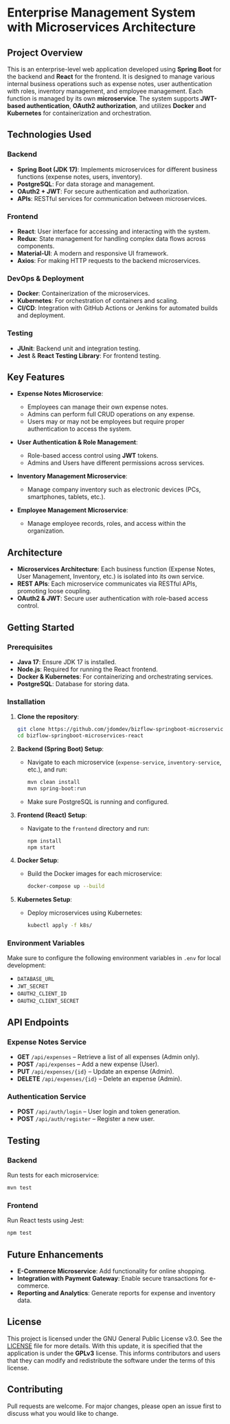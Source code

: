 # Enterprise Management System with Microservices Architecture

## Project Overview
This is an enterprise-level web application developed using **Spring Boot** for the backend and **React** for the frontend. It is designed to manage various internal business operations such as expense notes, user authentication with roles, inventory management, and employee management. Each function is managed by its own **microservice**. The system supports **JWT-based authentication**, **OAuth2 authorization**, and utilizes **Docker** and **Kubernetes** for containerization and orchestration.

## Technologies Used
### Backend
- **Spring Boot (JDK 17)**: Implements microservices for different business functions (expense notes, users, inventory).
- **PostgreSQL**: For data storage and management.
- **OAuth2 + JWT**: For secure authentication and authorization.
- **APIs**: RESTful services for communication between microservices.

### Frontend
- **React**: User interface for accessing and interacting with the system.
- **Redux**: State management for handling complex data flows across components.
- **Material-UI**: A modern and responsive UI framework.
- **Axios**: For making HTTP requests to the backend microservices.

### DevOps & Deployment
- **Docker**: Containerization of the microservices.
- **Kubernetes**: For orchestration of containers and scaling.
- **CI/CD**: Integration with GitHub Actions or Jenkins for automated builds and deployment.

### Testing
- **JUnit**: Backend unit and integration testing.
- **Jest** & **React Testing Library**: For frontend testing.

## Key Features
- **Expense Notes Microservice**:
  - Employees can manage their own expense notes.
  - Admins can perform full CRUD operations on any expense.
  - Users may or may not be employees but require proper authentication to access the system.
  
- **User Authentication & Role Management**:
  - Role-based access control using **JWT** tokens.
  - Admins and Users have different permissions across services.
  
- **Inventory Management Microservice**:
  - Manage company inventory such as electronic devices (PCs, smartphones, tablets, etc.).
  
- **Employee Management Microservice**:
  - Manage employee records, roles, and access within the organization.

## Architecture
- **Microservices Architecture**: Each business function (Expense Notes, User Management, Inventory, etc.) is isolated into its own service.
- **REST APIs**: Each microservice communicates via RESTful APIs, promoting loose coupling.
- **OAuth2 & JWT**: Secure user authentication with role-based access control.

## Getting Started

### Prerequisites
- **Java 17**: Ensure JDK 17 is installed.
- **Node.js**: Required for running the React frontend.
- **Docker & Kubernetes**: For containerizing and orchestrating services.
- **PostgreSQL**: Database for storing data.

### Installation

1. **Clone the repository**:
   ```bash
   git clone https://github.com/jdomdev/bizflow-springboot-microservices-react.git
   cd bizflow-springboot-microservices-react
   ```

2. **Backend (Spring Boot) Setup**:
   - Navigate to each microservice (`expense-service`, `inventory-service`, etc.), and run:
     ```bash
     mvn clean install
     mvn spring-boot:run
     ```
   - Make sure PostgreSQL is running and configured.

3. **Frontend (React) Setup**:
   - Navigate to the `frontend` directory and run:
     ```bash
     npm install
     npm start
     ```

4. **Docker Setup**:
   - Build the Docker images for each microservice:
     ```bash
     docker-compose up --build
     ```

5. **Kubernetes Setup**:
   - Deploy microservices using Kubernetes:
     ```bash
     kubectl apply -f k8s/
     ```

### Environment Variables
Make sure to configure the following environment variables in `.env` for local development:
- `DATABASE_URL`
- `JWT_SECRET`
- `OAUTH2_CLIENT_ID`
- `OAUTH2_CLIENT_SECRET`

## API Endpoints

### Expense Notes Service
- **GET** `/api/expenses` – Retrieve a list of all expenses (Admin only).
- **POST** `/api/expenses` – Add a new expense (User).
- **PUT** `/api/expenses/{id}` – Update an expense (Admin).
- **DELETE** `/api/expenses/{id}` – Delete an expense (Admin).

### Authentication Service
- **POST** `/api/auth/login` – User login and token generation.
- **POST** `/api/auth/register` – Register a new user.

## Testing

### Backend
Run tests for each microservice:
```bash
mvn test
```

### Frontend
Run React tests using Jest:
```bash
npm test
```

## Future Enhancements
- **E-Commerce Microservice**: Add functionality for online shopping.
- **Integration with Payment Gateway**: Enable secure transactions for e-commerce.
- **Reporting and Analytics**: Generate reports for expense and inventory data.

## License
This project is licensed under the GNU General Public License v3.0. See the [LICENSE](./LICENSE) file for more details.
With this update, it is specified that the application is under the **GPLv3** license. This informs contributors and users that they can modify and redistribute the software under the terms of this license.

## Contributing
Pull requests are welcome. For major changes, please open an issue first to discuss what you would like to change.
